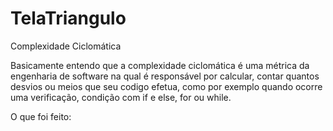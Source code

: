 # TelaTriangulo

Complexidade Ciclomática

Basicamente entendo que a complexidade ciclomática é uma métrica da engenharia de software na qual é responsável por calcular, contar quantos desvios ou meios que seu codigo efetua, como por exemplo quando ocorre uma verificação, condição com if e else, for ou while.

O que foi feito:

